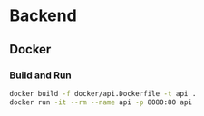 # Backend

## Docker

### Build and Run

```bash
docker build -f docker/api.Dockerfile -t api .
docker run -it --rm --name api -p 8080:80 api
```